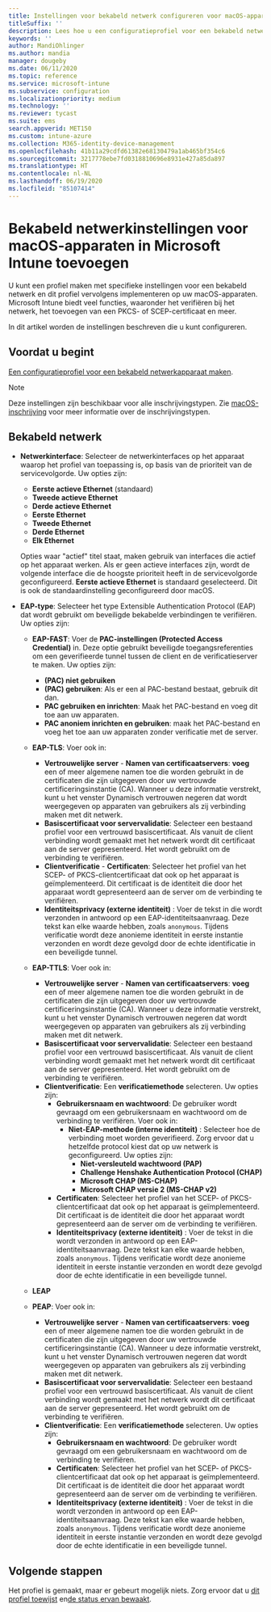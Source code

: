 ```yaml
---
title: Instellingen voor bekabeld netwerk configureren voor macOS-apparaten in Microsoft Intune - Azure | Microsoft Docs
titleSuffix: ''
description: Lees hoe u een configuratieprofiel voor een bekabeld netwerkapparaat kunt toevoegen of maken voor macOS-apparaten. Zie de verschillende instellingen, voeg certificaten toe, kies een EAP-type en het selecteer een verificatiemethode in Microsoft Intune.
keywords: ''
author: MandiOhlinger
ms.author: mandia
manager: dougeby
ms.date: 06/11/2020
ms.topic: reference
ms.service: microsoft-intune
ms.subservice: configuration
ms.localizationpriority: medium
ms.technology: ''
ms.reviewer: tycast
ms.suite: ems
search.appverid: MET150
ms.custom: intune-azure
ms.collection: M365-identity-device-management
ms.openlocfilehash: 41b11a29cdfd61382e68130479a1ab465bf354c6
ms.sourcegitcommit: 3217778ebe7fd0318810696e8931e427a85da897
ms.translationtype: HT
ms.contentlocale: nl-NL
ms.lasthandoff: 06/19/2020
ms.locfileid: "85107414"
---
```

# <a name="add-wired-network-settings-for-macos-devices-in-microsoft-intune"></a>Bekabeld netwerkinstellingen voor macOS-apparaten in Microsoft Intune toevoegen

U kunt een profiel maken met specifieke instellingen voor een bekabeld netwerk en dit profiel vervolgens implementeren op uw macOS-apparaten. Microsoft Intune biedt veel functies, waaronder het verifiëren bij het netwerk, het toevoegen van een PKCS- of SCEP-certificaat en meer.

In dit artikel worden de instellingen beschreven die u kunt configureren.

## <a name="before-you-begin"></a>Voordat u begint

[Een configuratieprofiel voor een bekabeld netwerkapparaat maken](wired-networks-configure.md).

> [!NOTE]
> Deze instellingen zijn beschikbaar voor alle inschrijvingstypen. Zie [macOS-inschrijving](../enrollment/macos-enroll.md) voor meer informatie over de inschrijvingstypen.

## <a name="wired-network"></a>Bekabeld netwerk

- **Netwerkinterface**: Selecteer de netwerkinterfaces op het apparaat waarop het profiel van toepassing is, op basis van de prioriteit van de servicevolgorde. Uw opties zijn:
  
  - **Eerste actieve Ethernet** (standaard)
  - **Tweede actieve Ethernet**
  - **Derde actieve Ethernet**
  - **Eerste Ethernet**
  - **Tweede Ethernet**
  - **Derde Ethernet**
  - **Elk Ethernet**

  Opties waar "actief" titel staat, maken gebruik van interfaces die actief op het apparaat werken. Als er geen actieve interfaces zijn, wordt de volgende interface die de hoogste prioriteit heeft in de servicevolgorde geconfigureerd. **Eerste actieve Ethernet** is standaard geselecteerd. Dit is ook de standaardinstelling geconfigureerd door macOS.

- **EAP-type**: Selecteer het type Extensible Authentication Protocol (EAP) dat wordt gebruikt om beveiligde bekabelde verbindingen te verifiëren. Uw opties zijn:

  - **EAP-FAST**: Voer de **PAC-instellingen (Protected Access Credential)** in. Deze optie gebruikt beveiligde toegangsreferenties om een geverifieerde tunnel tussen de client en de verificatieserver te maken. Uw opties zijn:
    - **(PAC) niet gebruiken**
    - **(PAC) gebruiken**: Als er een al PAC-bestand bestaat, gebruik dit dan.
    - **PAC gebruiken en inrichten**: Maak het PAC-bestand en voeg dit toe aan uw apparaten.
    - **PAC anoniem inrichten en gebruiken**: maak het PAC-bestand en voeg het toe aan uw apparaten zonder verificatie met de server.

  - **EAP-TLS**: Voer ook in:

    - **Vertrouwelijke server** - **Namen van certificaatservers**: **voeg** een of meer algemene namen toe die worden gebruikt in de certificaten die zijn uitgegeven door uw vertrouwde certificeringsinstantie (CA). Wanneer u deze informatie verstrekt, kunt u het venster Dynamisch vertrouwen negeren dat wordt weergegeven op apparaten van gebruikers als zij verbinding maken met dit netwerk.
    - **Basiscertificaat voor servervalidatie**: Selecteer een bestaand profiel voor een vertrouwd basiscertificaat. Als vanuit de client verbinding wordt gemaakt met het netwerk wordt dit certificaat aan de server gepresenteerd. Het wordt gebruikt om de verbinding te verifiëren.
    - **Clientverificatie** - **Certificaten**: Selecteer het profiel van het SCEP- of PKCS-clientcertificaat dat ook op het apparaat is geïmplementeerd. Dit certificaat is de identiteit die door het apparaat wordt gepresenteerd aan de server om de verbinding te verifiëren.
    - **Identiteitsprivacy (externe identiteit)** : Voer de tekst in die wordt verzonden in antwoord op een EAP-identiteitsaanvraag. Deze tekst kan elke waarde hebben, zoals `anonymous`. Tijdens verificatie wordt deze anonieme identiteit in eerste instantie verzonden en wordt deze gevolgd door de echte identificatie in een beveiligde tunnel.

  - **EAP-TTLS**: Voer ook in:

    - **Vertrouwelijke server** - **Namen van certificaatservers**: **voeg** een of meer algemene namen toe die worden gebruikt in de certificaten die zijn uitgegeven door uw vertrouwde certificeringsinstantie (CA). Wanneer u deze informatie verstrekt, kunt u het venster Dynamisch vertrouwen negeren dat wordt weergegeven op apparaten van gebruikers als zij verbinding maken met dit netwerk.
    - **Basiscertificaat voor servervalidatie**: Selecteer een bestaand profiel voor een vertrouwd basiscertificaat. Als vanuit de client verbinding wordt gemaakt met het netwerk wordt dit certificaat aan de server gepresenteerd. Het wordt gebruikt om de verbinding te verifiëren.
    - **Clientverificatie**: Een **verificatiemethode** selecteren. Uw opties zijn:
      - **Gebruikersnaam en wachtwoord**: De gebruiker wordt gevraagd om een gebruikersnaam en wachtwoord om de verbinding te verifiëren. Voer ook in:
        - **Niet-EAP-methode (interne identiteit)** : Selecteer hoe de verbinding moet worden geverifieerd. Zorg ervoor dat u hetzelfde protocol kiest dat op uw netwerk is geconfigureerd. Uw opties zijn:
          - **Niet-versleuteld wachtwoord (PAP)**
          - **Challenge Henshake Authentication Protocol (CHAP)**
          - **Microsoft CHAP (MS-CHAP)**
          - **Microsoft CHAP versie 2 (MS-CHAP v2)**
      - **Certificaten**: Selecteer het profiel van het SCEP- of PKCS-clientcertificaat dat ook op het apparaat is geïmplementeerd. Dit certificaat is de identiteit die door het apparaat wordt gepresenteerd aan de server om de verbinding te verifiëren.
      - **Identiteitsprivacy (externe identiteit)** : Voer de tekst in die wordt verzonden in antwoord op een EAP-identiteitsaanvraag. Deze tekst kan elke waarde hebben, zoals `anonymous`. Tijdens verificatie wordt deze anonieme identiteit in eerste instantie verzonden en wordt deze gevolgd door de echte identificatie in een beveiligde tunnel.

  - **LEAP**

  - **PEAP**: Voer ook in:

    - **Vertrouwelijke server** - **Namen van certificaatservers**: **voeg** een of meer algemene namen toe die worden gebruikt in de certificaten die zijn uitgegeven door uw vertrouwde certificeringsinstantie (CA). Wanneer u deze informatie verstrekt, kunt u het venster Dynamisch vertrouwen negeren dat wordt weergegeven op apparaten van gebruikers als zij verbinding maken met dit netwerk.
    - **Basiscertificaat voor servervalidatie**: Selecteer een bestaand profiel voor een vertrouwd basiscertificaat. Als vanuit de client verbinding wordt gemaakt met het netwerk wordt dit certificaat aan de server gepresenteerd. Het wordt gebruikt om de verbinding te verifiëren.
    - **Clientverificatie**: Een **verificatiemethode** selecteren. Uw opties zijn:
      - **Gebruikersnaam en wachtwoord**: De gebruiker wordt gevraagd om een gebruikersnaam en wachtwoord om de verbinding te verifiëren.
      - **Certificaten**: Selecteer het profiel van het SCEP- of PKCS-clientcertificaat dat ook op het apparaat is geïmplementeerd. Dit certificaat is de identiteit die door het apparaat wordt gepresenteerd aan de server om de verbinding te verifiëren.
      - **Identiteitsprivacy (externe identiteit)** : Voer de tekst in die wordt verzonden in antwoord op een EAP-identiteitsaanvraag. Deze tekst kan elke waarde hebben, zoals `anonymous`. Tijdens verificatie wordt deze anonieme identiteit in eerste instantie verzonden en wordt deze gevolgd door de echte identificatie in een beveiligde tunnel.

## <a name="next-steps"></a>Volgende stappen

Het profiel is gemaakt, maar er gebeurt mogelijk niets. Zorg ervoor dat u [dit profiel toewijst](device-profile-assign.md) en[de status ervan bewaakt](device-profile-monitor.md).
